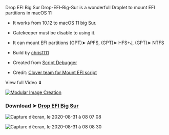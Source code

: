 <p align="center">
  
Drop EFI Big Sur
Drop-EFI-Big-Sur is a wonderfull Droplet to mount EFI partitions in macOS 11
- It works from 10.12 to macOS 11 big Sur.
- Gatekeeper must be disable to using it.
- It can mount EFI partitions (GPT)➤ APFS, (GPT)➤ HFS+J, (GPT)➤ NTFS

- Build by [chris1111](https://github.com/chris1111/)
- Created from [Script Debugger](https://latenightsw.com/)
- Credit: [Clover team for Mount EFI script](https://sourceforge.net/projects/cloverefiboot/)

View full Video ⬇︎

[![Modular Image Creation](https://i.ibb.co/K5bFrB5/VIDEO.png)](https://youtu.be/GOYqiBoDiF4)


### Download ➤ [Drop EFI Big Sur](https://github.com/chris1111/Drop-EFI-Big-Sur/releases/tag/V1)

![Capture d’écran, le 2020-08-31 à 08 07 08](https://user-images.githubusercontent.com/6248794/91718432-547c2a80-eb61-11ea-9940-d45a435a2185.png)

![Capture d’écran, le 2020-08-31 à 08 08 30](https://user-images.githubusercontent.com/6248794/91718435-5514c100-eb61-11ea-954b-f662b9697890.png)


</p>
